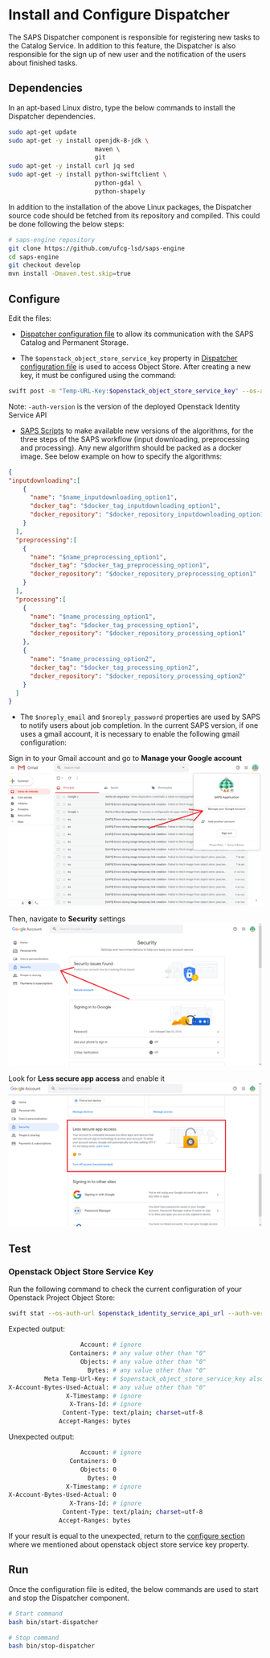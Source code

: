# Install and Configure Dispatcher

The SAPS Dispatcher component is responsible for registering new tasks to the Catalog Service. In addition to this feature, the Dispatcher is also responsible for the sign up of new user and the notification of the users about finished tasks.
  
## Dependencies

In an apt-based Linux distro, type the below commands to install the Dispatcher dependencies.

```bash
sudo apt-get update
sudo apt-get -y install openjdk-8-jdk \
                        maven \
                        git
sudo apt-get -y install curl jq sed
sudo apt-get -y install python-swiftclient \
                        python-gdal \
                        python-shapely
```

In addition to the installation of the above Linux packages, the Dispatcher source code should be fetched from its repository and compiled. This could be done following the below steps:

```bash
# saps-engine repository
git clone https://github.com/ufcg-lsd/saps-engine
cd saps-engine
git checkout develop
mvn install -Dmaven.test.skip=true
```

## Configure

Edit the files:
- [Dispatcher configuration file](/config/dispatcher.conf) to allow its communication with the SAPS Catalog and Permanent Storage.

- The `$openstack_object_store_service_key` property in [Dispatcher configuration file](/config/dispatcher.conf) is used to access Object Store. After creating a new key, it must be configured using the command:

```bash
swift post -m "Temp-URL-Key:$openstack_object_store_service_key" --os-auth-url $openstack_identity_service_api_url --auth-version 3 --os-user-id $openstack_user_id --os-password $openstack_user_password --os-project-id $openstack_project_id
```

Note: ```-auth-version``` is the version of the deployed Openstack Identity Service API

- [SAPS Scripts](/resources/execution_script_tags.json) to make available new versions of the algorithms, for the three steps of the SAPS workflow (input downloading, preprocessing and processing). Any new algorithm should be packed as a docker image. See below example on how to specify the algorithms:
    
```json
{
"inputdownloading":[
    {
      "name": "$name_inputdownloading_option1",
      "docker_tag": "$docker_tag_inputdownloading_option1",
      "docker_repository": "$docker_repository_inputdownloading_option1"
    }
  ],
  "preprocessing":[
    {
      "name": "$name_preprocessing_option1",
      "docker_tag": "$docker_tag_preprocessing_option1",
      "docker_repository": "$docker_repository_preprocessing_option1"
    }
  ],
  "processing":[
    {
      "name": "$name_processing_option1",
      "docker_tag": "$docker_tag_processing_option1",
      "docker_repository": "$docker_repository_processing_option1"
    },
    {
      "name": "$name_processing_option2",
      "docker_tag": "$docker_tag_processing_option2",
      "docker_repository": "$docker_repository_processing_option2"
    }
  ]
}
```

- The `$noreply_email` and `$noreply_password` properties are used by SAPS to notify users about job completion. In the current SAPS version, if one uses a gmail account, it is necessary to enable the following gmail configuration:

Sign in to your Gmail account and go to **Manage your Google account**
![Manage your Google account](img/dispatcher-install-configure-noreply-email-img1.png)

Then, navigate to **Security** settings
![Security settings](img/dispatcher-install-configure-noreply-email-img2.png)

Look for **Less secure app access** and enable it
![Less secure app access](img/dispatcher-install-configure-noreply-email-img3.png)

## Test

### Openstack Object Store Service Key

Run the following command to check the current configuration of your Openstack Project Object Store:

```bash
swift stat --os-auth-url $openstack_identity_service_api_url --auth-version 3 --os-user-id $openstack_user_id --os-password $openstack_user_password --os-project-id $openstack_project_id
```

Expected output:
```bash
                    Account: # ignore
                 Containers: # any value other than "0"
                    Objects: # any value other than "0"
                      Bytes: # any value other than "0"
          Meta Temp-Url-Key: # $openstack_object_store_service_key also the one configured in /config/dispatcher
X-Account-Bytes-Used-Actual: # any value other than "0"
                X-Timestamp: # ignore
                 X-Trans-Id: # ignore
               Content-Type: text/plain; charset=utf-8
              Accept-Ranges: bytes
```

Unexpected output:
```bash
                    Account: # ignore
                 Containers: 0
                    Objects: 0
                      Bytes: 0
                X-Timestamp: # ignore
X-Account-Bytes-Used-Actual: 0
                 X-Trans-Id: # ignore
               Content-Type: text/plain; charset=utf-8
              Accept-Ranges: bytes
```

If your result is equal to the unexpected, return to the [configure section](https://github.com/ufcg-lsd/saps-engine/blob/develop/docs/dispatcher-install.md#configure) where we mentioned about openstack object store service key property.

## Run

Once the configuration file is edited, the below commands are used to start and stop the Dispatcher component.

```bash
# Start command
bash bin/start-dispatcher
```

```bash
# Stop command
bash bin/stop-dispatcher
```

